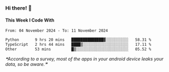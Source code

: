 ### Hi there! 👋

#### This Week I Code With
<!--START_SECTION:waka-->

```txt
From: 04 November 2024 - To: 11 November 2024

Python       9 hrs 20 mins   ██████████████▓░░░░░░░░░░   58.31 %
TypeScript   2 hrs 44 mins   ████▒░░░░░░░░░░░░░░░░░░░░   17.11 %
Other        53 mins         █▒░░░░░░░░░░░░░░░░░░░░░░░   05.52 %
```

<!--END_SECTION:waka-->

<!--STARTS_HERE_QUOTE_README-->
<i>❝According to a survey, most of the apps in your android device leaks your data, so be aware.❞</i>
<!--ENDS_HERE_QUOTE_README-->
